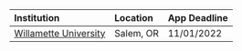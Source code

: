 | **Institution** | **Location** | **App Deadline** |
| :----       | :---       | :--- |
| [Willamette University](#willamette) | Salem, OR  | 11/01/2022 |







